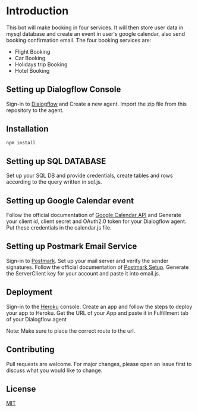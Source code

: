 # Introduction
This bot will make booking in four services. It will then store user data in mysql database and create an event in user's google calendar, also send booking confirmation email. The four booking services are:

- Flight Booking
- Car Booking
- Holidays trip Booking
- Hotel Booking

## Setting up Dialogflow Console

Sign-in to [Dialogflow](https://dialogflow.cloud.google.com/) and Create a new agent. Import the zip file from this repository to the agent.


## Installation

```bash
npm install
```

## Setting up SQL DATABASE
Set up your SQL DB and provide credentials, create tables and rows according to the query written in sql.js.

## Setting up Google Calendar event

Follow the official documentation of [Google Calendar API](https://developers.google.com/calendar/overview) and Generate your client id, client secret and OAuth2.0 token for your Dialogflow agent. Put these credentials in the calendar.js file.

## Setting up Postmark Email Service
Sign-in to [Postmark](https://account.postmarkapp.com/). Set up your mail server and verify the sender signatures. Follow the official documentation of [Postmark Setup](https://postmarkapp.com/support/article/1002-getting-started-with-postmark). Generate the ServerClient key for your account and paste it into email.js.

## Deployment

Sign-in to the [Heroku](https://www.heroku.com/) console. Create an app and follow the steps to deploy your app to Heroku. Get the URL of your App and paste it in Fulfillment tab of your Dialogflow agent

Note: Make sure to place the correct route to the url.

## Contributing
Pull requests are welcome. For major changes, please open an issue first to discuss what you would like to change.


## License
[MIT](https://choosealicense.com/licenses/mit/)

